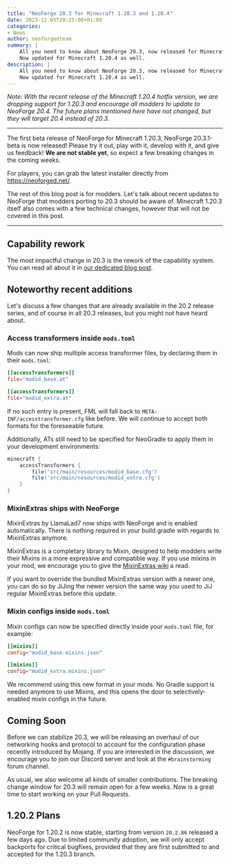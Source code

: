 ```yaml
---
title: "NeoForge 20.3 for Minecraft 1.20.3 and 1.20.4"
date: 2023-12-05T20:25:00+01:00
categories:
- News
author: neoforgedteam
summary: |
    All you need to know about NeoForge 20.3, now released for Minecraft 1.20.3.
    Now updated for Minecraft 1.20.4 as well.
description: |
    All you need to know about NeoForge 20.3, now released for Minecraft 1.20.3.
    Now updated for Minecraft 1.20.4 as well.
---
```


_Note: With the recent release of the Minecraft 1.20.4 hotfix version,
we are dropping support for 1.20.3 and encourage all modders to update to NeoForge 20.4.
The future plans mentioned here have not changed, but they will target 20.4 instead of 20.3._

****

The first beta release of NeoForge for Minecraft 1.20.3, NeoForge 20.3.1-beta is now released!
Please try it out, play with it, develop with it, and give us feedback!
**We are not stable yet**, so expect a few breaking changes in the coming weeks.

For players, you can grab the latest installer directly from https://neoforged.net/.

The rest of this blog post is for modders.
Let's talk about recent updates to NeoForge that modders porting to 20.3 should be aware of.
Minecraft 1.20.3 itself also comes with a few technical changes, however that will not be covered in this post.

****

## Capability rework
The most impactful change in 20.3 is the rework of the capability system.
You can read all about it in [our dedicated blog post](../20.3capability-rework/).

## Noteworthy recent additions
Let's discuss a few changes that are already available in the 20.2 release series,
and of course in all 20.3 releases,
but you might not have heard about.

### Access transformers inside `mods.toml`
Mods can now ship multiple access transformer files, by declaring them in their `mods.toml`:
```toml
[[accessTransformers]]
file="modid_base.at"

[[accessTransformers]]
file="modid_extra.at"
```
If no such entry is present, FML will fall back to `META-INF/accesstransformer.cfg` like before.
We will continue to accept both formats for the foreseeable future.

Additionally, ATs still need to be specified for NeoGradle to apply them in your development environments:
```groovy
minecraft {
    accessTransformers {
        file('src/main/resources/modid_base.cfg')
        file('src/main/resources/modid_extra.cfg')
    }
}
```

### MixinExtras ships with NeoForge
MixinExtras by LlamaLad7 now ships with NeoForge and is enabled automatically. There is nothing required in your build.gradle with regards to MixinExtras anymore.

MixinExtras is a completary library to Mixin, designed to help modders write their Mixins in a more expressive and compatible way.
If you use mixins in your mod, we encourage you to give the [MixinExtras wiki](https://github.com/LlamaLad7/MixinExtras/wiki) a read.

If you want to override the bundled MixinExtras version with a newer one, you can do so by JiJing the newer version the same way you used to JiJ regular MixinExtras before this update.

### Mixin configs inside `mods.toml`
Mixin configs can now be specified directly inside your `mods.toml` file, for example:
```toml
[[mixins]]
config="modid_base.mixins.json"

[[mixins]]
config="modid_extra.mixins.json"
```

We recommend using this new format in your mods.
No Gradle support is needed anymore to use Mixins,
and this opens the door to selectively-enabled mixin configs in the future.

## Coming Soon
Before we can stabilize 20.3,
we will be releasing an overhaul of our networking hooks and protocol to account for the configuration phase recently introduced by Mojang.
If you are interested in the discussion, we encourage you to join our Discord server and look at the `#brainstorming` forum channel.

As usual, we also welcome all kinds of smaller contributions.
The breaking change window for 20.3 will remain open for a few weeks.
Now is a great time to start working on your Pull Requests.

## 1.20.2 Plans
NeoForge for 1.20.2 is now stable, starting from version `20.2.86` released a few days ago.
Due to limited community adoption,
we will only accept backports for critical bugfixes,
provided that they are first submitted to and accepted for the 1.20.3 branch.

